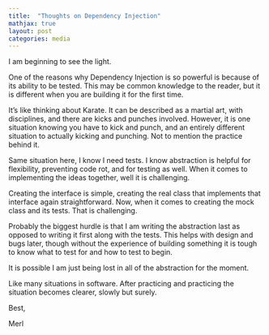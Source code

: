 ```yaml
---
title:  "Thoughts on Dependency Injection"
mathjax: true
layout: post
categories: media
---
```


I am beginning to see the light.

One of the reasons why Dependency Injection is so powerful is because of its ability to be tested. This may be common knowledge to the reader, but it is different when you are building it for the first time.

It’s like thinking about Karate. It can be described as a martial art, with disciplines, and there are kicks and punches involved. However, it is one situation knowing you have to kick and punch, and an entirely different situation to actually kicking and punching. Not to mention the practice behind it.

 Same situation here, I know I need tests. I know abstraction is helpful for flexibility, preventing code rot, and for testing as well. When it comes to implementing the ideas together, well it is challenging.

Creating the interface is simple, creating the real class that implements that interface again straightforward. Now, when it comes to creating the mock class and its tests. That is challenging.

Probably the biggest hurdle is that I am writing the abstraction last as opposed to writing it first along with the tests. This helps with design and bugs later, though without the experience of building something it is tough to know what to test for and how to test to begin.

It is possible I am just being lost in all of the abstraction for the moment.

Like many situations in software. After practicing and practicing the situation becomes clearer, slowly but surely.

Best,

Merl
